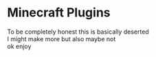 # Minecraft Plugins
To be completely honest this is basically deserted<br>
I might make more but also maybe not
<br>
ok enjoy
